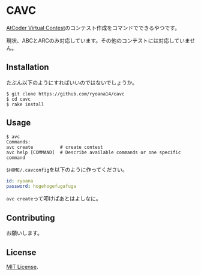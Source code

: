 # CAVC

[AtCoder Virtual Contest](https://not-522.appspot.com/)のコンテスト作成をコマンドでできるやつです。

現状、ABCとARCのみ対応しています。その他のコンテストには対応していません。

## Installation

たぶん以下のようにすればいいのではないでしょうか。

```
$ git clone https://github.com/ryoana14/cavc
$ cd cavc
$ rake install
```

## Usage

```
$ avc
Commands:
avc create          # create contest
avc help [COMMAND]  # Describe available commands or one specific command
```

`$HOME/.cavconfig`を以下のように作ってください。

```yaml
id: ryoana
password: hogehogefugafuga
```

`avc create`って叩けばあとはよしなに。

## Contributing

お願いします。

## License

[MIT License](http://opensource.org/licenses/MIT).

